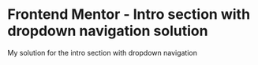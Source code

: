# Frontend Mentor - Intro section with dropdown navigation solution

My solution for the intro section with dropdown navigation